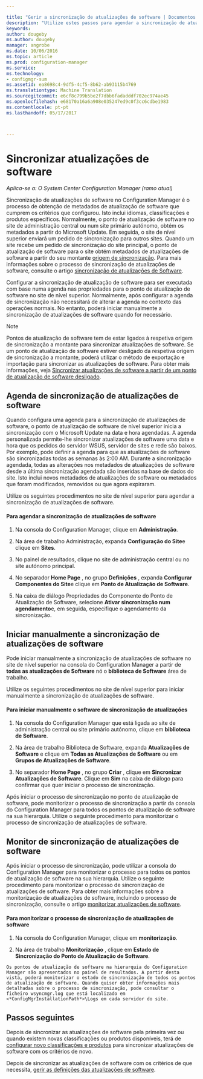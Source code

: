 ```yaml
---

title: "Gerir a sincronização de atualizações de software | Documentos do Microsoft"
description: "Utilize estes passos para agendar a sincronização de atualizações de software, manualmente iniciar a sincronização de atualizações de software e monitorizar a sincronização de atualizações de software."
keywords: 
author: dougeby
ms.author: dougeby
manager: angrobe
ms.date: 10/06/2016
ms.topic: article
ms.prod: configuration-manager
ms.service: 
ms.technology:
- configmgr-sum
ms.assetid: ea8698c4-9df5-4cf5-8b62-ab93115b4769
ms.translationtype: Machine Translation
ms.sourcegitcommit: e6cf8c799b5be2f7dbb6fadadddf702ec974ae45
ms.openlocfilehash: e68170a16a6a908e035247ed9c0f3cc6cdbe1983
ms.contentlocale: pt-pt
ms.lasthandoff: 05/17/2017



---
```


#  <a name="BKMK_SUMSync"></a> Sincronizar atualizações de software

*Aplica-se a: O System Center Configuration Manager (ramo atual)*

 Sincronização de atualizações de software no Configuration Manager é o processo de obtenção de metadados de atualização de software que cumprem os critérios que configurou. Isto inclui idiomas, classificações e produtos específicos. Normalmente, o ponto de atualização de software no site de administração central ou num site primário autónomo, obtém os metadados a partir do Microsoft Update. Em seguida, o site de nível superior enviará um pedido de sincronização para outros sites. Quando um site recebe um pedido de sincronização do site principal, o ponto de atualização de software para o site obtém metadados de atualizações de software a partir do seu montante [origem de sincronização](../plan-design/plan-for-software-updates.md#BKMK_SyncSource). Para mais informações sobre o processo de sincronização de atualizações de software, consulte o artigo [sincronização de atualizações de Software](../understand/software-updates-introduction.md#BKMK_Synchronization).

Configurar a sincronização de atualização de software para ser executada com base numa agenda nas propriedades para o ponto de atualização de software no site de nível superior. Normalmente, após configurar a agenda de sincronização não necessitará de alterar a agenda no contexto das operações normais. No entanto, poderá iniciar manualmente a sincronização de atualizações de software quando for necessário.

  > [!NOTE]  
  >  Pontos de atualização de software tem de estar ligados à respetiva origem de sincronização a montante para sincronizar atualizações de software. Se um ponto de atualização de software estiver desligado da respetiva origem de sincronização a montante, poderá utilizar o método de exportação e importação para sincronizar as atualizações de software. Para obter mais informações, veja [Sincronizar atualizações de software a partir de um ponto de atualização de software desligado](synchronize-software-updates-disconnected.md).  

## <a name="schedule-software-updates-synchronization"></a>Agenda de sincronização de atualizações de software
Quando configura uma agenda para a sincronização de atualizações de software, o ponto de atualização de software de nível superior inicia a sincronização com o Microsoft Update na data e hora agendadas. A agenda personalizada permite-lhe sincronizar atualizações de software uma data e hora que os pedidos do servidor WSUS, servidor de sites e rede são baixos. Por exemplo, pode definir a agenda para que as atualizações de software são sincronizadas todas as semanas às 2:00 AM. Durante a sincronização agendada, todas as alterações nos metadados de atualizações de software desde a última sincronização agendada são inseridas na base de dados do site. Isto inclui novos metadados de atualizações de software ou metadados que foram modificados, removidos ou que agora expiraram.

Utilize os seguintes procedimentos no site de nível superior para agendar a sincronização de atualizações de software.  

#### <a name="to-schedule-software-updates-synchronization"></a>Para agendar a sincronização de atualizações de software  

  1.  Na consola do Configuration Manager, clique em **Administração**.  

  2.  Na área de trabalho Administração, expanda **Configuração do Site**e clique em **Sites**.  

  3.  No painel de resultados, clique no site de administração central ou no site autónomo principal.  

  4.  No separador **Home Page** , no grupo **Definições** , expanda **Configurar Componentes do Site**e clique em **Ponto de Atualização de Software**.  

  5.  Na caixa de diálogo Propriedades do Componente do Ponto de Atualização de Software, selecione **Ativar sincronização num agendamento**e, em seguida, especifique o agendamento da sincronização.  

## <a name="manually-start-software-updates-synchronization"></a>Iniciar manualmente a sincronização de atualizações de software
Pode iniciar manualmente a sincronização de atualizações de software no site de nível superior na consola do Configuration Manager a partir de **todas as atualizações de Software** nó o **biblioteca de Software** área de trabalho.  

Utilize os seguintes procedimentos no site de nível superior para iniciar manualmente a sincronização de atualizações de software.  

#### <a name="to-manually-start-software-updates-synchronization"></a>Para iniciar manualmente o software de sincronização de atualizações  

  1.  Na consola do Configuration Manager que está ligada ao site de administração central ou site primário autónomo, clique em **biblioteca de Software**.  

  2.  Na área de trabalho Biblioteca de Software, expanda **Atualizações de Software** e clique em **Todas as Atualizações de Software** ou em **Grupos de Atualizações de Software**.  

  3.  No separador **Home Page** , no grupo **Criar** , clique em **Sincronizar Atualizações de Software**. Clique em **Sim** na caixa de diálogo para confirmar que quer iniciar o processo de sincronização.  

   Após iniciar o processo de sincronização no ponto de atualização de software, pode monitorizar o processo de sincronização a partir da consola do Configuration Manager para todos os pontos de atualização de software na sua hierarquia. Utilize o seguinte procedimento para monitorizar o processo de sincronização de atualizações de software.  


## <a name="monitor-software-updates-synchronization"></a>Monitor de sincronização de atualizações de software
Após iniciar o processo de sincronização, pode utilizar a consola do Configuration Manager para monitorizar o processo para todos os pontos de atualização de software na sua hierarquia. Utilize o seguinte procedimento para monitorizar o processo de sincronização de atualizações de software. Para obter mais informações sobre a monitorização de atualizações de software, incluindo o processo de sincronização, consulte o artigo [monitorizar atualizações de software](../deploy-use/monitor-software-updates.md).

#### <a name="to-monitor-the-software-updates-synchronization-process"></a>Para monitorizar o processo de sincronização de atualizações de software  

  1.  Na consola do Configuration Manager, clique em **monitorização**.  

  2.  Na área de trabalho **Monitorização** , clique em **Estado de Sincronização do Ponto de Atualização de Software**.  

    Os pontos de atualização de software na hierarquia do Configuration Manager são apresentados no painel de resultados. A partir desta vista, poderá monitorizar o estado de sincronização de todos os pontos de atualização de software. Quando quiser obter informações mais detalhadas sobre o processo de sincronização, pode consultar o ficheiro wsyncmgr.log que está localizado em <*ConfigMgrInstallationPath*>\Logs em cada servidor do site.  

## <a name="next-steps"></a>Passos seguintes
Depois de sincronizar as atualizações de software pela primeira vez ou quando existem novas classificações ou produtos disponíveis, terá de [configurar novo classificações e produtos](configure-classifications-and-products.md) para sincronizar atualizações de software com os critérios de novo.

Depois de sincronizar as atualizações de software com os critérios de que necessita, [gerir as definições das atualizações de software](manage-settings-for-software-updates.md).  

